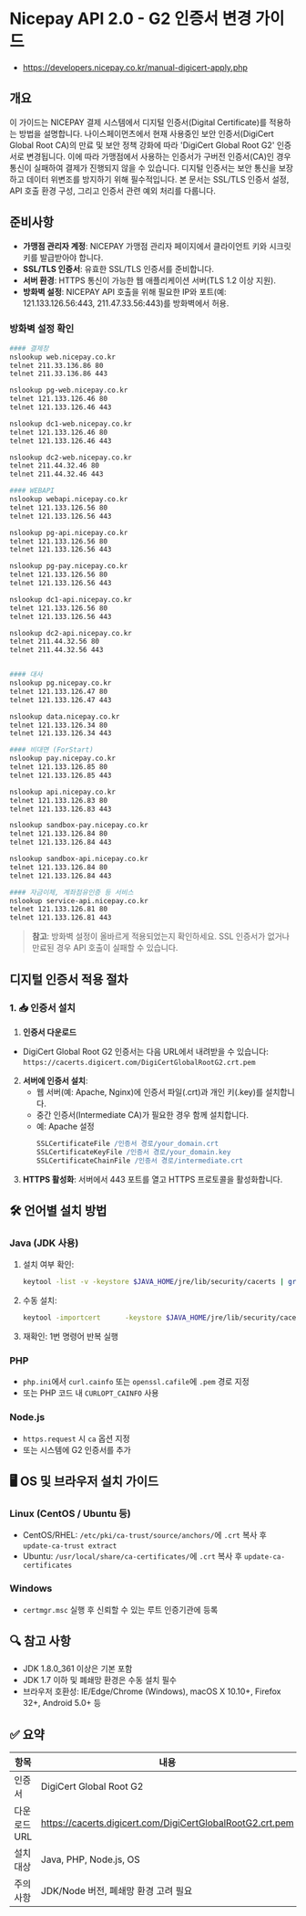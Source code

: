 # Nicepay API 2.0 - G2 인증서 변경 가이드
- https://developers.nicepay.co.kr/manual-digicert-apply.php

## 개요
이 가이드는 NICEPAY 결제 시스템에서 디지털 인증서(Digital Certificate)를 적용하는 방법을 설명합니다.
나이스페이먼츠에서 현재 사용중인 보안 인증서(DigiCert Global Root CA)의 만료 및 보안 정책 강화에 따라 'DigiCert Global Root G2' 인증서로 변경됩니다.
이에 따라 가맹점에서 사용하는 인증서가 구버전 인증서(CA)인 경우 통신이 실패하여 결제가 진행되지 않을 수 있습니다.
디지털 인증서는 보안 통신을 보장하고 데이터 위변조를 방지하기 위해 필수적입니다. 본 문서는 SSL/TLS 인증서 설정, API 호출 환경 구성, 그리고 인증서 관련 예외 처리를 다룹니다.

## 준비사항
- **가맹점 관리자 계정**: NICEPAY 가맹점 관리자 페이지에서 클라이언트 키와 시크릿 키를 발급받아야 합니다.
- **SSL/TLS 인증서**: 유효한 SSL/TLS 인증서를 준비합니다.
- **서버 환경**: HTTPS 통신이 가능한 웹 애플리케이션 서버(TLS 1.2 이상 지원).
- **방화벽 설정**: NICEPAY API 호출을 위해 필요한 IP와 포트(예: 121.133.126.56:443, 211.47.33.56:443)를 방화벽에서 허용.[](https://developers.nicepay.co.kr/manual-pc.php)

### 방화벽 설정 확인
```bash
#### 결제창
nslookup web.nicepay.co.kr
telnet 211.33.136.86 80
telnet 211.33.136.86 443

nslookup pg-web.nicepay.co.kr
telnet 121.133.126.46 80
telnet 121.133.126.46 443

nslookup dc1-web.nicepay.co.kr
telnet 121.133.126.46 80
telnet 121.133.126.46 443

nslookup dc2-web.nicepay.co.kr
telnet 211.44.32.46 80
telnet 211.44.32.46 443

#### WEBAPI
nslookup webapi.nicepay.co.kr
telnet 121.133.126.56 80
telnet 121.133.126.56 443

nslookup pg-api.nicepay.co.kr
telnet 121.133.126.56 80
telnet 121.133.126.56 443

nslookup pg-pay.nicepay.co.kr
telnet 121.133.126.56 80
telnet 121.133.126.56 443

nslookup dc1-api.nicepay.co.kr
telnet 121.133.126.56 80
telnet 121.133.126.56 443

nslookup dc2-api.nicepay.co.kr
telnet 211.44.32.56 80
telnet 211.44.32.56 443


#### 대사
nslookup pg.nicepay.co.kr
telnet 121.133.126.47 80
telnet 121.133.126.47 443

nslookup data.nicepay.co.kr
telnet 121.133.126.34 80
telnet 121.133.126.34 443

#### 비대면 (ForStart)
nslookup pay.nicepay.co.kr
telnet 121.133.126.85 80
telnet 121.133.126.85 443

nslookup api.nicepay.co.kr
telnet 121.133.126.83 80
telnet 121.133.126.83 443

nslookup sandbox-pay.nicepay.co.kr
telnet 121.133.126.84 80
telnet 121.133.126.84 443

nslookup sandbox-api.nicepay.co.kr
telnet 121.133.126.84 80
telnet 121.133.126.84 443

#### 자금이체, 계좌점유인증 등 서비스
nslookup service-api.nicepay.co.kr
telnet 121.133.126.81 80
telnet 121.133.126.81 443
```
> **참고**: 방화벽 설정이 올바르게 적용되었는지 확인하세요. SSL 인증서가 없거나 만료된 경우 API 호출이 실패할 수 있습니다.[](https://developers.nicepay.co.kr/manual-pc.php)

## 디지털 인증서 적용 절차

### 1. 📥 인증서 설치
1. **인증서 다운로드**
  - DigiCert Global Root G2 인증서는 다음 URL에서 내려받을 수 있습니다:  
  `https://cacerts.digicert.com/DigiCertGlobalRootG2.crt.pem`

2. **서버에 인증서 설치**:
   - 웹 서버(예: Apache, Nginx)에 인증서 파일(.crt)과 개인 키(.key)를 설치합니다.
   - 중간 인증서(Intermediate CA)가 필요한 경우 함께 설치합니다.
   - 예: Apache 설정
     ```apache
     SSLCertificateFile /인증서 경로/your_domain.crt
     SSLCertificateKeyFile /인증서 경로/your_domain.key
     SSLCertificateChainFile /인증서 경로/intermediate.crt
     ```
3. **HTTPS 활성화**: 서버에서 443 포트를 열고 HTTPS 프로토콜을 활성화합니다.

## 🛠 언어별 설치 방법

### Java (JDK 사용)

1. 설치 여부 확인:
   ```bash
   keytool -list -v -keystore $JAVA_HOME/jre/lib/security/cacerts | grep "DigiCert Global Root G2"
   ```
2. 수동 설치:
   ```bash
   keytool -importcert      -keystore $JAVA_HOME/jre/lib/security/cacerts      -storepass [패스워드]      -trustcacerts      -alias digicert_global_root_g2      -file [경로]/DigiCertGlobalRootG2.crt.pem      -noprompt
   ```
3. 재확인: 1번 명령어 반복 실행

### PHP

- `php.ini`에서 `curl.cainfo` 또는 `openssl.cafile`에 `.pem` 경로 지정
- 또는 PHP 코드 내 `CURLOPT_CAINFO` 사용

### Node.js

- `https.request` 시 `ca` 옵션 지정
- 또는 시스템에 G2 인증서를 추가

## 🖥 OS 및 브라우저 설치 가이드

### Linux (CentOS / Ubuntu 등)

- CentOS/RHEL: `/etc/pki/ca-trust/source/anchors/`에 `.crt` 복사 후 `update-ca-trust extract`
- Ubuntu: `/usr/local/share/ca-certificates/`에 `.crt` 복사 후 `update-ca-certificates`

### Windows

- `certmgr.msc` 실행 후 신뢰할 수 있는 루트 인증기관에 등록

## 🔍 참고 사항

- JDK 1.8.0_361 이상은 기본 포함
- JDK 1.7 이하 및 폐쇄망 환경은 수동 설치 필수
- 브라우저 호환성: IE/Edge/Chrome (Windows), macOS X 10.10+, Firefox 32+, Android 5.0+ 등

## ✅ 요약

| 항목          | 내용                                   |
|--------------|----------------------------------------|
| 인증서        | DigiCert Global Root G2                |
| 다운로드 URL  | https://cacerts.digicert.com/DigiCertGlobalRootG2.crt.pem |
| 설치 대상     | Java, PHP, Node.js, OS                 |
| 주의사항      | JDK/Node 버전, 폐쇄망 환경 고려 필요       |
